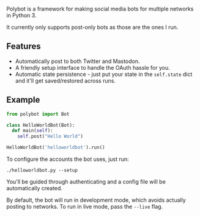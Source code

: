 Polybot is a framework for making social media bots for multiple
networks in Python 3.

It currently only supports post-only bots as those are the ones I run.

## Features

* Automatically post to both Twitter and Mastodon.
* A friendly setup interface to handle the OAuth hassle for you.
* Automatic state persistence - just put your state in the `self.state`
  dict and it'll get saved/restored across runs.

## Example


```python
from polybot import Bot

class HelloWorldBot(Bot):
  def main(self):
    self.post("Hello World")

HelloWorldBot('helloworldbot').run()
```

To configure the accounts the bot uses, just run:

    ./helloworldbot.py --setup

You'll be guided through authenticating and a config file will be
automatically created.

By default, the bot will run in development mode, which avoids actually
posting to networks. To run in live mode, pass the `--live` flag.
